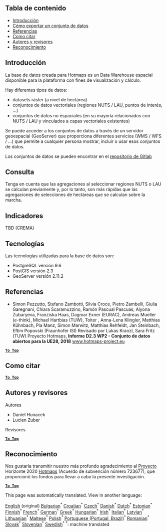 <h2> Tabla de contenido </h2><ul><li> <a href="#Introduction">Introducción</a> </li><li> <a href="#How-to-export-a-dataset">Cómo exportar un conjunto de datos</a> </li><li> <a href="#References">Referencias</a> </li><li> <a href="#How-to-cite">Como citar</a> </li><li> <a href="#Authors-and-reviewers">Autores y revisores</a> </li><li> <a href="#acknowledgement">Reconocimiento</a> </li></ul><h2> Introducción </h2><p> La base de datos creada para Hotmaps es un Data Warehouse espacial disponible para la plataforma con fines de visualización y cálculo. </p><p> Hay diferentes tipos de datos: </p><ul><li> datasets ráster (a nivel de hectárea) </li><li> conjuntos de datos vectoriales (regiones NUTS / LAU, puntos de interés, ...) </li><li> conjuntos de datos no espaciales (en su mayoría relacionados con NUTS / LAU y vinculados a capas vectoriales existentes) </li></ul><p> Se puede acceder a los conjuntos de datos a través de un servidor geoespacial (GeoServer) que proporciona diferentes servicios (WMS / WFS / ...) que permite a cualquier persona mostrar, incluir o usar esos conjuntos de datos. </p><p> Los conjuntos de datos se pueden encontrar en el <a href="https://gitlab.com/hotmaps">repositorio de Gitlab</a> </p><h2> Consulta </h2><p> Tenga en cuenta que las agregaciones al seleccionar regiones NUTS o LAU se calculan previamente y, por lo tanto, son más rápidas que las agregaciones de selecciones de hectáreas que se calculan sobre la marcha. </p><h2> Indicadores </h2><p> TBD (CREMA) </p><h2> Tecnologías </h2><p> Las tecnologías utilizadas para la base de datos son: </p><ul><li> PostgreSQL versión 9.6 </li><li> PostGIS versión 2.3 </li><li> GeoServer versión 2.11.2 </li></ul><h2> Referencias </h2><ul><li> Simon Pezzutto, Stefano Zambotti, Silvia Croce, Pietro Zambelli, Giulia Garegnani, Chiara Scaramuzzino, Ramón Pascual Pascuas, Alyona Zubaryeva, Franziska Haas, Dagmar Exner (EURAC), Andreas Mueller (e-think), Michael Hartbias (TUW), Toiter , Anna-Lena Klingler, Matthias Kühnbach, Pia Manz, Simon Marwitz, Matthias Rehfeldt, Jan Steinbach, Eftim Popovski (Fraunhofer ISI) Revisado por Lukas Kranzl, Sara Fritz (TUW) Proyecto Hotmaps, <strong>Informe D2.3 WP2 - Conjunto de datos abiertos para la UE28, 2018</strong> <a href="http://www.hotmaps-project.eu/wp-content/uploads/2018/05/D2.3-Hotmaps_FINAL-VERSION_for-upload.pdf">www.hotmaps-project.eu</a> </li></ul><p><ins> <code><strong><a href="#table-of-contents">To Top</a></strong></code> </ins> </p><h2> Como citar </h2><p><ins> <code><strong><a href="#table-of-contents">To Top</a></strong></code> </ins> </p><h2> Autores y revisores </h2><p> Autores </p><ul><li> Daniel Hunacek </li><li> Lucien Zuber </li></ul><p> Revisores </p><p><ins> <code><strong><a href="#table-of-contents">To Top</a></strong></code> </ins> </p><h2> Reconocimiento </h2><p> Nos gustaría transmitir nuestro más profundo agradecimiento al <a href="https://www.hotmaps-project.eu">Proyecto</a> Horizonte 2020 <a href="https://www.hotmaps-project.eu">Hotmaps</a> (Acuerdo de subvención número 723677), que proporcionó los fondos para llevar a cabo la presente investigación. </p><p><ins> <code><strong><a href="#table-of-contents">To Top</a></strong></code> </ins> </p>

This page was automatically translated. View in another language:

[English](en-Database-behind-the-Hotmaps-toolbox) (original) [Bulgarian](bg-Database-behind-the-Hotmaps-toolbox)<sup>\*</sup> [Croatian](hr-Database-behind-the-Hotmaps-toolbox)<sup>\*</sup> [Czech](cs-Database-behind-the-Hotmaps-toolbox)<sup>\*</sup> [Danish](da-Database-behind-the-Hotmaps-toolbox)<sup>\*</sup> [Dutch](nl-Database-behind-the-Hotmaps-toolbox)<sup>\*</sup> [Estonian](et-Database-behind-the-Hotmaps-toolbox)<sup>\*</sup> [Finnish](fi-Database-behind-the-Hotmaps-toolbox)<sup>\*</sup> [French](fr-Database-behind-the-Hotmaps-toolbox)<sup>\*</sup> [German](de-Database-behind-the-Hotmaps-toolbox)<sup>\*</sup> [Greek](el-Database-behind-the-Hotmaps-toolbox)<sup>\*</sup> [Hungarian](hu-Database-behind-the-Hotmaps-toolbox)<sup>\*</sup> [Irish](ga-Database-behind-the-Hotmaps-toolbox)<sup>\*</sup> [Italian](it-Database-behind-the-Hotmaps-toolbox)<sup>\*</sup> [Latvian](lv-Database-behind-the-Hotmaps-toolbox)<sup>\*</sup> [Lithuanian](lt-Database-behind-the-Hotmaps-toolbox)<sup>\*</sup> [Maltese](mt-Database-behind-the-Hotmaps-toolbox)<sup>\*</sup> [Polish](pl-Database-behind-the-Hotmaps-toolbox)<sup>\*</sup> [Portuguese (Portugal, Brazil)](pt-Database-behind-the-Hotmaps-toolbox)<sup>\*</sup> [Romanian](ro-Database-behind-the-Hotmaps-toolbox)<sup>\*</sup> [Slovak](sk-Database-behind-the-Hotmaps-toolbox)<sup>\*</sup> [Slovenian](sl-Database-behind-the-Hotmaps-toolbox)<sup>\*</sup>  [Swedish](sv-Database-behind-the-Hotmaps-toolbox)<sup>\*</sup>
<sup>\*</sup>: machine translated
